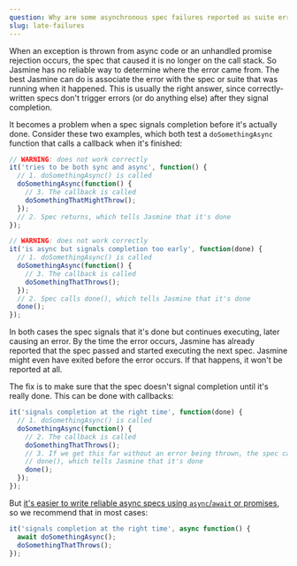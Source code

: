 ```yaml
---
question: Why are some asynchronous spec failures reported as suite errors or as failures of a different spec?
slug: late-failures
---
```


When an exception is thrown from async code or an unhandled promise rejection
occurs, the spec that caused it is no longer on the call stack. So Jasmine has
no reliable way to determine where the error came from. The best Jasmine can do
is associate the error with the spec or suite that was running when it happened.
This is usually the right answer, since correctly-written specs don't trigger
errors (or do anything else) after they signal completion.

It becomes a problem when a spec signals completion before it's actually done.
Consider these two examples, which both test a `doSomethingAsync` function that
calls a callback when it's finished:

```javascript
// WARNING: does not work correctly
it('tries to be both sync and async', function() {
  // 1. doSomethingAsync() is called 
  doSomethingAsync(function() {
    // 3. The callback is called
    doSomethingThatMightThrow();
  });
  // 2. Spec returns, which tells Jasmine that it's done
});

// WARNING: does not work correctly
it('is async but signals completion too early', function(done) {
  // 1. doSomethingAsync() is called 
  doSomethingAsync(function() {
    // 3. The callback is called
    doSomethingThatThrows();
  });
  // 2. Spec calls done(), which tells Jasmine that it's done
  done();
});
```

In both cases the spec signals that it's done but continues executing, later
causing an error. By the time the error occurs, Jasmine has already reported
that the spec passed and started executing the next spec. Jasmine might even
have exited before the error occurs. If that happens, it won't be
reported at all.

The fix is to make sure that the spec doesn't signal completion until it's
really done. This can be done with callbacks:

```javascript
it('signals completion at the right time', function(done) {
  // 1. doSomethingAsync() is called 
  doSomethingAsync(function() {
    // 2. The callback is called
    doSomethingThatThrows();
    // 3. If we get this far without an error being thrown, the spec calls
    // done(), which tells Jasmine that it's done
    done();
  });
});
```

But
[it's easier to write reliable async specs using `async`/`await` or promises](#preferred-style),
so we recommend that in most cases:

```javascript
it('signals completion at the right time', async function() {
  await doSomethingAsync();
  doSomethingThatThrows();
});
```
